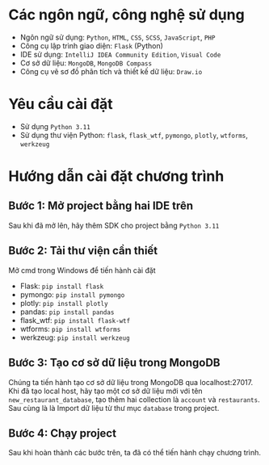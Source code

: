 # Các ngôn ngữ, công nghệ sử dụng
* Ngôn ngữ sử dụng: `Python`, `HTML`, `CSS`, `SCSS`, `JavaScript`, `PHP`
* Công cụ lập trình giao diện: `Flask` (Python)
* IDE sử dụng: `IntelliJ IDEA Community Edition`, `Visual Code`
* Cơ sở dữ liệu: `MongoDB`, `MongoDB Compass`
* ­Công cụ vẽ sơ đồ phân tích và thiết kế dữ liệu: `Draw.io`

# Yêu cầu cài đặt
* Sử dụng `Python 3.11`
* Sử dụng thư viện Python: `flask`, `flask_wtf`, `pymongo`, `plotly`, `wtforms`, `werkzeug`

# Hướng dẫn cài đặt chương trình
## Bước 1: Mở project bằng hai IDE trên
Sau khi đã mở lên, hãy thêm SDK cho project bằng `Python 3.11`
## Bước 2: Tải thư viện cần thiết
Mở cmd trong Windows để tiến hành cài đặt
* Flask: `pip install flask`
* pymongo: `pip install pymongo`
* plotly: `pip install plotly`
* pandas: `pip install pandas`
* flask_wtf: `pip install flask-wtf`
* wtforms: `pip install wtforms`
* werkzeug: `pip install werkzeug`
## Bước 3: Tạo cơ sở dữ liệu trong MongoDB
Chúng ta tiến hành tạo cơ sở dữ liệu trong MongoDB qua localhost:27017.
Khi đã tạo local host, hãy tạo một cơ sở dữ liệu mới với tên `new_restaurant_database`, tạo thêm hai collection là `account` và `restaurants`.
Sau cùng là là Import dữ liệu từ thư mục `database` trong project.
## Bước 4: Chạy project
Sau khi hoàn thành các bước trên, ta đã có thể tiến hành chạy chương trình.
